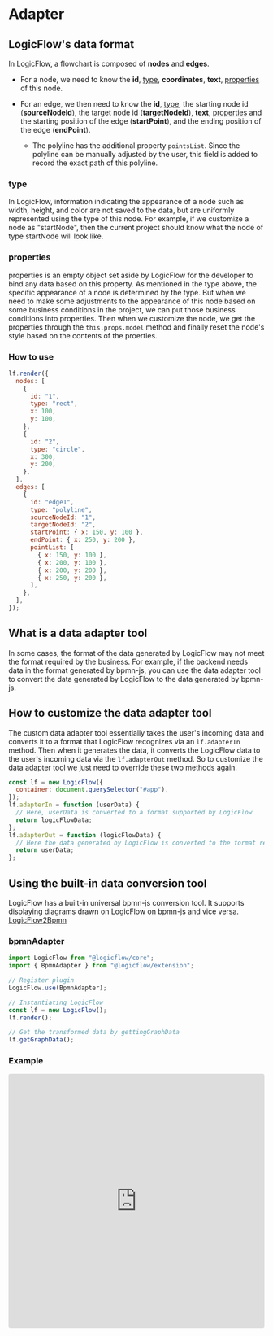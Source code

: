 # Adapter

## LogicFlow's data format

In LogicFlow, a flowchart is composed of **nodes** and **edges**.

- For a node, we need to know the **id**, [type](en/guide/extension/adapter#type), **coordinates**, **text**, [properties](en/guide/extension/adapter#properties) of this node.
- For an edge, we then need to know the **id**, [type](en/guide/extension/adapter#type), the starting node id (**sourceNodeId**), the target node id (**targetNodeId**), **text**, [properties]( en/guide/extension/adapter#properties) and the starting position of the edge (**startPoint**), and the ending position of the edge (**endPoint**).

  - The polyline has the additional property `pointsList`. Since the polyline can be manually adjusted by the user, this field is added to record the exact path of this polyline.

### type

In LogicFlow, information indicating the appearance of a node such as width, height, and color are not saved to the data, but are uniformly represented using the type of this node. For example, if we customize a node as "startNode", then the current project should know what the node of type startNode will look like.

### properties

properties is an empty object set aside by LogicFlow for the developer to bind any data based on this property. As mentioned in the type above, the specific appearance of a node is determined by the type. But when we need to make some adjustments to the appearance of this node based on some business conditions in the project, we can put those business conditions into properties. Then when we customize the node, we get the properties through the `this.props.model` method and finally reset the node's style based on the contents of the proerties.

### How to use

```js
lf.render({
  nodes: [
    {
      id: "1",
      type: "rect",
      x: 100,
      y: 100,
    },
    {
      id: "2",
      type: "circle",
      x: 300,
      y: 200,
    },
  ],
  edges: [
    {
      id: "edge1",
      type: "polyline",
      sourceNodeId: "1",
      targetNodeId: "2",
      startPoint: { x: 150, y: 100 },
      endPoint: { x: 250, y: 200 },
      pointList: [
        { x: 150, y: 100 },
        { x: 200, y: 100 },
        { x: 200, y: 200 },
        { x: 250, y: 200 },
      ],
    },
  ],
});
```

## What is a data adapter tool

In some cases, the format of the data generated by LogicFlow may not meet the format required by the business. For example, if the backend needs data in the format generated by bpmn-js, you can use the data adapter tool to convert the data generated by LogicFlow to the data generated by bpmn-js.

## How to customize the data adapter tool

The custom data adapter tool essentially takes the user's incoming data and converts it to a format that LogicFlow recognizes via an `lf.adapterIn` method. Then when it generates the data, it converts the LogicFlow data to the user's incoming data via the `lf.adapterOut` method. So to customize the data adapter tool we just need to override these two methods again.

```js
const lf = new LogicFlow({
  container: document.querySelector("#app"),
});
lf.adapterIn = function (userData) {
  // Here, userData is converted to a format supported by LogicFlow
  return logicFlowData;
};
lf.adapterOut = function (logicFlowData) {
  // Here the data generated by LogicFlow is converted to the format required by the user.
  return userData;
};
```

## Using the built-in data conversion tool

LogicFlow has a built-in universal bpmn-js conversion tool. It supports displaying diagrams drawn on LogicFlow on bpmn-js and vice versa. [LogicFlow2Bpmn](https://github.com/didi/LogicFlow/tree/master/packages/extension/src/bpmn-adapter)

### bpmnAdapter

```ts
import LogicFlow from "@logicflow/core";
import { BpmnAdapter } from "@logicflow/extension";

// Register plugin
LogicFlow.use(BpmnAdapter);

// Instantiating LogicFlow
const lf = new LogicFlow();
lf.render();

// Get the transformed data by gettingGraphData
lf.getGraphData();
```

### Example

<iframe src="https://docs.logic-flow.cn/demo/dist/examples/#/extension/adapter?from=doc"
  style="width:100%; height:500px; border:0; border-radius: 4px; overflow:hidden;"
></iframe>